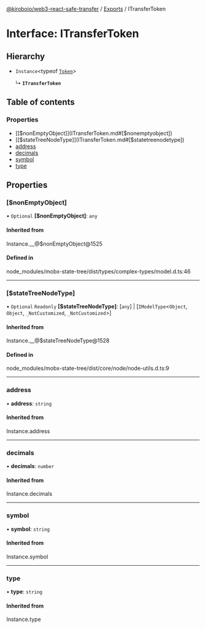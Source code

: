 [@kiroboio/web3-react-safe-transfer](../README.md) / [Exports](../modules.md) / ITransferToken

# Interface: ITransferToken

## Hierarchy

- `Instance`<typeof [`Token`](../modules.md#token)\>

  ↳ **`ITransferToken`**

## Table of contents

### Properties

- [[$nonEmptyObject]](ITransferToken.md#[$nonemptyobject])
- [[$stateTreeNodeType]](ITransferToken.md#[$statetreenodetype])
- [address](ITransferToken.md#address)
- [decimals](ITransferToken.md#decimals)
- [symbol](ITransferToken.md#symbol)
- [type](ITransferToken.md#type)

## Properties

### [$nonEmptyObject]

• `Optional` **[$nonEmptyObject]**: `any`

#### Inherited from

Instance.\_\_@$nonEmptyObject@1525

#### Defined in

node_modules/mobx-state-tree/dist/types/complex-types/model.d.ts:46

___

### [$stateTreeNodeType]

• `Optional` `Readonly` **[$stateTreeNodeType]**: [`any`] \| [`IModelType`<`Object`, `Object`, `_NotCustomized`, `_NotCustomized`\>]

#### Inherited from

Instance.\_\_@$stateTreeNodeType@1528

#### Defined in

node_modules/mobx-state-tree/dist/core/node/node-utils.d.ts:9

___

### address

• **address**: `string`

#### Inherited from

Instance.address

___

### decimals

• **decimals**: `number`

#### Inherited from

Instance.decimals

___

### symbol

• **symbol**: `string`

#### Inherited from

Instance.symbol

___

### type

• **type**: `string`

#### Inherited from

Instance.type
